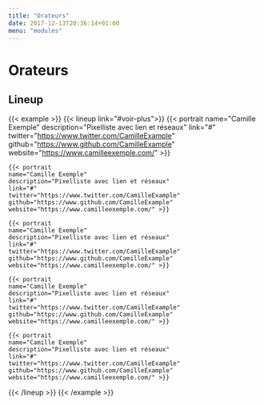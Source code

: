 ```yaml
---
title: "Orateurs"
date: 2017-12-13T20:36:14+01:00
menu: "modules"
---
```


# Orateurs

## Lineup

{{< example >}}
{{< lineup link="#voir-plus">}}
    {{< portrait name="Camille Exemple"
    description="Pixelliste avec lien et réseaux" link="#"
    twitter="https://www.twitter.com/CamilleExample"
    github="https://www.github.com/CamilleExample"
    website="https://www.camilleexemple.com/" >}}

    {{< portrait
    name="Camille Exemple"
    description="Pixelliste avec lien et réseaux"
    link="#"
    twitter="https://www.twitter.com/CamilleExample"
    github="https://www.github.com/CamilleExample"
    website="https://www.camilleexemple.com/" >}}

    {{< portrait
    name="Camille Exemple"
    description="Pixelliste avec lien et réseaux"
    link="#"
    twitter="https://www.twitter.com/CamilleExample"
    github="https://www.github.com/CamilleExample"
    website="https://www.camilleexemple.com/" >}}

    {{< portrait
    name="Camille Exemple"
    description="Pixelliste avec lien et réseaux"
    link="#"
    twitter="https://www.twitter.com/CamilleExample"
    github="https://www.github.com/CamilleExample"
    website="https://www.camilleexemple.com/" >}}

    {{< portrait
    name="Camille Exemple"
    description="Pixelliste avec lien et réseaux"
    link="#"
    twitter="https://www.twitter.com/CamilleExample"
    github="https://www.github.com/CamilleExample"
    website="https://www.camilleexemple.com/" >}}
{{< /lineup >}}
{{< /example >}}